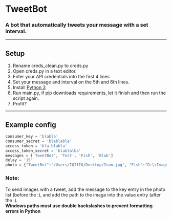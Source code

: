 # TweetBot
### A bot that automatically tweets your message with a set interval.
---------
## Setup
1. Rename creds_clean.py to creds.py
2. Open creds.py in a text editor.
3. Enter your API credentials into the first 4 lines
4. Set your message and interval on the 5th and 6th lines.
5. Install [Python 3](https://www.python.org/downloads/)
6. Run main.py, if pip downloads requirements, let it finish and then run the script again.
7. Profit?
---------
## Example config
```python
consumer_key = 'blabla'
consumer_secret = 'blablabla'
access_token = 'bla-blabla'
access_token_secret = 'blablalba'
messages = ['TweetBot', 'Test', 'Fish', 'Blub']
delay = '15'
photo = {"TweetBot":"/Users/IOIIIO/Desktop/Icon.jpg", "Fish":"D:\\Images\\fish.png"}
```

### Note:
To send images with a tweet, add the message to the key entry in the photo list (before the :), and add the path to the image into the value entry (after the :). \
**Windows paths must use double backslashes to prevent formatting errors in Python** 